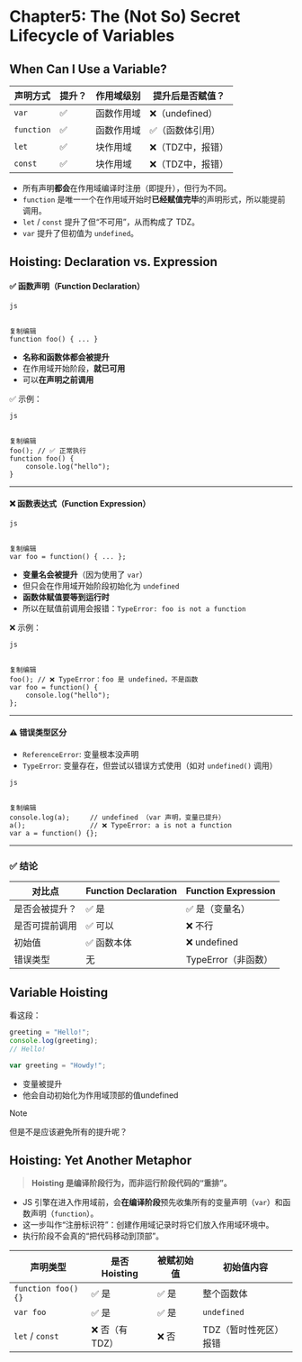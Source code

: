 # Chapter5: The (Not So) Secret Lifecycle of Variables

## When Can I Use a Variable?

| 声明方式   | 提升？ | 作用域级别 | 提升后是否赋值？ |
| ---------- | ------ | ---------- | ---------------- |
| `var`      | ✅      | 函数作用域 | ❌（undefined）   |
| `function` | ✅      | 函数作用域 | ✅（函数体引用）  |
| `let`      | ✅      | 块作用域   | ❌（TDZ中，报错） |
| `const`    | ✅      | 块作用域   | ❌（TDZ中，报错） |



- 所有声明**都会**在作用域编译时注册（即提升），但行为不同。
- `function` 是唯一一个在作用域开始时**已经赋值完毕**的声明形式，所以能提前调用。
- `let` / `const` 提升了但“不可用”，从而构成了 TDZ。
- `var` 提升了但初值为 `undefined`。

## Hoisting: Declaration vs. Expression

#### ✅ 函数声明（Function Declaration）

```
js


复制编辑
function foo() { ... }
```

- **名称和函数体都会被提升**
- 在作用域开始阶段，**就已可用**
- 可以**在声明之前调用**

✅ 示例：

```
js


复制编辑
foo(); // ✅ 正常执行
function foo() {
    console.log("hello");
}
```

------

#### ❌ 函数表达式（Function Expression）

```
js


复制编辑
var foo = function() { ... };
```

- **变量名会被提升**（因为使用了 `var`）
- 但只会在作用域开始阶段初始化为 `undefined`
- **函数体赋值要等到运行时**
- 所以在赋值前调用会报错：`TypeError: foo is not a function`

❌ 示例：

```
js


复制编辑
foo(); // ❌ TypeError：foo 是 undefined，不是函数
var foo = function() {
    console.log("hello");
};
```

------

#### ⚠️ 错误类型区分

- `ReferenceError`: 变量根本没声明
- `TypeError`: 变量存在，但尝试以错误方式使用（如对 `undefined()` 调用）

```
js


复制编辑
console.log(a);     // undefined （var 声明，变量已提升）
a();                // ❌ TypeError: a is not a function
var a = function() {};
```

------

### ✅ 结论

| 对比点         | Function Declaration | Function Expression |
| -------------- | -------------------- | ------------------- |
| 是否会被提升？ | ✅ 是                 | ✅ 是（变量名）      |
| 是否可提前调用 | ✅ 可以               | ❌ 不行              |
| 初始值         | ✅ 函数本体           | ❌ undefined         |
| 错误类型       | 无                   | TypeError（非函数） |

## Variable Hoisting

看这段：

```javascript
greeting = "Hello!";
console.log(greeting);
// Hello!

var greeting = "Howdy!";
```

- 变量被提升
- 他会自动初始化为作用域顶部的值undefined

> [!NOTE]
>
> 但是不是应该避免所有的提升呢？

## Hoisting: Yet Another Metaphor

> **Hoisting 是编译阶段行为，而非运行阶段代码的“重排”。**

- JS 引擎在进入作用域前，会**在编译阶段**预先收集所有的变量声明（`var`）和函数声明（`function`）。
- 这一步叫作“注册标识符”：创建作用域记录时将它们放入作用域环境中。
- 执行阶段不会真的“把代码移动到顶部”。

| 声明类型            | 是否 Hoisting | 被赋初始值 | 初始值内容            |
| ------------------- | ------------- | ---------- | --------------------- |
| `function foo() {}` | ✅ 是          | ✅ 是       | 整个函数体            |
| `var foo`           | ✅ 是          | ✅ 是       | `undefined`           |
| `let` / `const`     | ❌ 否（有TDZ） | ❌ 否       | TDZ（暂时性死区）报错 |

